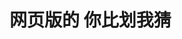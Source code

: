 <!--
 * @Descripttion:
 * @Author: voanit
 * @Date: 2020-08-26 08:11:13
 * @LastEditors: voanit
 * @LastEditTime: 2020-08-26 10:35:27
-->

# 网页版的 你比划我猜
